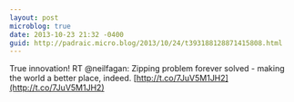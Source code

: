 ```yaml
---
layout: post
microblog: true
date: 2013-10-23 21:32 -0400
guid: http://padraic.micro.blog/2013/10/24/t393188128871415808.html
---
```

True innovation! RT @neilfagan: Zipping problem forever solved - making the world a better place, indeed. [http://t.co/7JuV5M1JH2](http://t.co/7JuV5M1JH2)
